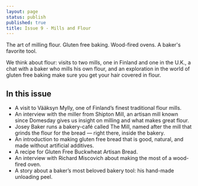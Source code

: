 ```yaml
---
layout: page
status: publish
published: true
title: Issue 9 - Mills and Flour
---
```


The art of milling flour. Gluten free baking. Wood-fired ovens. A baker's favorite tool.

We think about flour: visits to two mills, one in Finland and one in the U.K., a chat with a baker who mills his own flour, and an exploration in the world of gluten free baking make sure you get your hair covered in flour.

## In this issue

-   A visit to Vääksyn Mylly, one of Finland’s finest traditional flour mills.
-   An interview with the miller from Shipton Mill, an artisan mill known since Domesday gives us insight on milling and what makes great flour.
-   Josey Baker runs a bakery-café called The Mill, named after the mill that grinds the flour for the bread — right there, inside the bakery.
-   An introduction to making gluten free bread that is good, natural, and made without artificial additives.
-   A recipe for Gluten Free Buckwheat Artisan Bread.
-   An interview with Richard Miscovich about making the most of a wood-fired oven.
-   A story about a baker’s most beloved bakery tool: his hand-made unloading peel.
